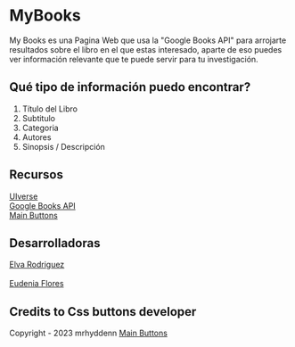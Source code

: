 # MyBooks
My Books es una Pagina Web que usa la "Google Books API" para arrojarte resultados sobre el libro en el que estas interesado, aparte de eso puedes ver información relevante que te puede servir para tu investigación.

## Qué tipo de información puedo encontrar?

1. Título del Libro
2. Subtitulo
3. Categoria
4. Autores
5. Sinopsis / Descripción

## Recursos

[UIverse](https://uiverse.io/)<br>
[Google Books API](https://developers.google.com/books?hl=es-419)<br>
[Main Buttons](https://uiverse.io/mrhyddenn/stale-cheetah-42)


## Desarrolladoras

[Elva Rodriguez](https://github.com/poxiu)<br>   
[Eudenia Flores](https://github.com/EudeG)   

## Credits to Css buttons developer

Copyright - 2023 mrhyddenn  [Main Buttons](https://uiverse.io/mrhyddenn/stale-cheetah-42)

